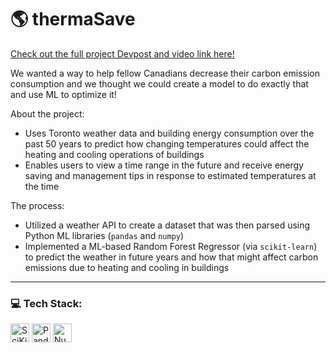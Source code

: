 # 🌎 thermaSave 

[Check out the full project Devpost and video link here!](https://devpost.com/software/will)

We wanted a way to help fellow Canadians decrease their carbon emission consumption and we thought we could create a model to do exactly that and use ML to optimize it!

About the project:
- Uses Toronto weather data and building energy consumption over the past 50 years to predict how changing temperatures could affect the heating and cooling operations of buildings
- Enables users to view a time range in the future and receive energy saving and management tips in response to estimated temperatures at the time

The process:
- Utilized a weather API to create a dataset that was then parsed using Python ML libraries (`pandas` and `numpy`)
- Implemented a ML-based Random Forest Regressor (via `scikit-learn`) to predict the weather in future years and how that might affect carbon emissions due to heating and cooling in buildings

----

### 💻 Tech Stack: 
<img src="https://img.shields.io/badge/-scikitLearn-3499cd?style=flat&logo=scikitlearn&logoColor=F7931E" height="30" alt = "SciKitLearn" /> <img src="https://img.shields.io/badge/-pandas-150458?style=flat&logo=pandas&logoColor=white" height="30" alt = "Pandas" />
<img src="https://img.shields.io/badge/-NumPy-013243?style=flat&logo=numpy&logoColor=4dabcf" height="30" alt = "NumPy" />
